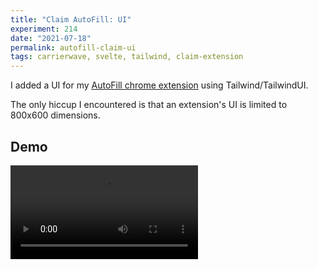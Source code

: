 ```yaml
---
title: "Claim AutoFill: UI"
experiment: 214
date: "2021-07-18"
permalink: autofill-claim-ui
tags: carrierwave, svelte, tailwind, claim-extension
---
```


I added a UI for my [AutoFill chrome extension](/posts/chrome-autofill-extension) using Tailwind/TailwindUI.

The only hiccup I encountered is that an extension's UI is limited to 800x600 dimensions.

## Demo

<video controls src="https://res.cloudinary.com/dzwnkx0mk/video/upload/v1626588228/1000experiments.dev/autofill-exension-ui_qj0c0e.mp4"/>

## Notes

- Probably could use some more data
- Add a search box
